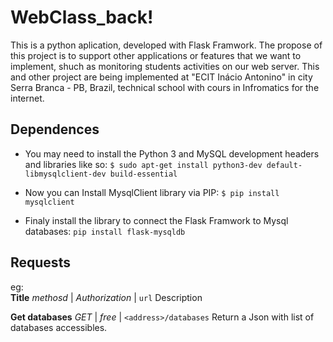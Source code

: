# WebClass_back!
This is a python aplication, developed with Flask Framwork. 
The propose of this project is to support other applications or features that we want to implement, shuch as monitoring students activities on our web server.
This and other project are being implemented at "ECIT Inácio Antonino" in city Serra Branca - PB, Brazil, technical school with cours in Infromatics for the internet.

## Dependences

- You may need to install the Python 3 and MySQL development headers and libraries like so: `$ sudo apt-get install python3-dev default-libmysqlclient-dev build-essential`

- Now you can Install MysqlClient library via PIP: ` $ pip install mysqlclient `

- Finaly install the library to connect the Flask Framwork to Mysql databases: `pip install flask-mysqldb`

## Requests
eg: 	
**Title**
*methosd* | *Authorization* | `url`
Description

**Get databases** 
*GET* | *free* | `<address>/databases`
Return a Json with list of databases accessibles.
